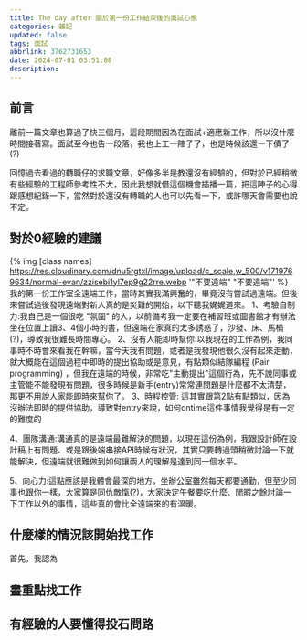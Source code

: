 ```yaml
---
title: The day after 關於第一份工作結束後的面試心態
categories: 雜記
updated: false
tags: 面試
abbrlink: 3762731653
date: 2024-07-01 03:51:08
description: 
---
```


## 前言
離前一篇文章也算過了快三個月，這段期間因為在面試+適應新工作，所以沒什麼時間接著寫。面試至今也告一段落，我也上工一陣子了，也是時候該還一下債了(?)

回憶過去看過的轉職仔的求職文章，好像多半是教還沒有經驗的，但對於已經稍微有些經驗的工程師參考性不大，因此我想就借這個機會插播一篇，把這陣子的心得跟感想紀錄一下，當然對於還沒有轉職的人也可以先看一下，或許哪天會需要也說不定。

## 對於0經驗的建議
{% img [class names] https://res.cloudinary.com/dnu5rgtxl/image/upload/c_scale,w_500/v1719769634/normal-evan/zzisebi1yl7ep9g22rre.webp '"不要遠端" "不要遠端"' %}
我的第一份工作室全遠端工作，當時其實我滿興奮的，畢竟沒有嘗試過遠端。但後來嘗試過後發現遠端對新人真的是災難的開始，以下聽我娓娓道來。
1、考驗自制力:我自己是一個很吃 "氛圍" 的人，以前備考我一定要在補習班或圖書館才有辦法坐在位置上讀3、4個小時的書，但遠端在家真的太多誘惑了，沙發、床、馬桶(?)，導致我很難長時間專心。
2、沒有人能即時幫你:以我現在的工作為例，我同事時不時會來看我在幹嘛，當今天我有問題，或者是我發現他很久沒有起來走動，就大概能在這個過程中即時的提出協助或是意見，有點類似結隊編程 (Pair programming) ，但我在遠端的時候，非常吃"主動提出"這個行為，先不說同事或主管能不能發現有問題，很多時候是新手(entry)常常連問題是什麼都不太清楚，那更不用說人家能即時來幫你了。
3、時程控管:
這其實跟第2點有點類似，因為沒辦法即時的提供協助，導致對entry來說，如何ontime這件事情我覺得是有一定的難度的

4、團隊溝通:溝通真的是遠端最難解決的問題，以現在這份為例，我跟設計師在設計稿上有問題、或是跟後端串接API時候有狀況，其實只要轉過頭稍微討論一下就能解決，但遠端就很難做到如何讓兩人的理解是達到同一個水平。

5、向心力:這點應該是我體會最深的地方，坐辦公室雖然每天都要通勤，但至少同事也跟你一樣，大家算是同仇敵愾(?)，大家決定午餐要吃什麼、閒暇之餘討論一下工作以外的事情，這些真的會比全遠端來的有溫暖。

## 什麼樣的情況該開始找工作
首先，我認為

## 畫重點找工作


## 有經驗的人要懂得投石問路


